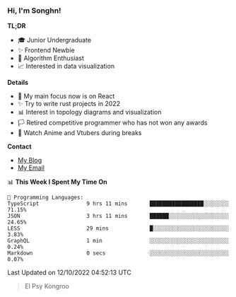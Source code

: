 ### Hi, I'm Songhn!

**TL;DR**

- 🎓 Junior Undergraduate
- ✨ Frontend Newbie
- 🎈 Algorithm Enthusiast
- 📈 Interested in data visualization

**Details**

- 🎯 My main focus now is on React
- ✨ Try to write rust projects in 2022
- 📊 Interest in topology diagrams and visualization
- 🏳️ Retired competitive programmer who has not won any awards
- 🍵 Watch Anime and Vtubers during breaks

**Contact**
- [My Blog](https://blog.songhn.com)
- [My Email](mailto:songhn233@gmail.com)

<!--START_SECTION:waka-->
📊 **This Week I Spent My Time On** 

```text
💬 Programming Languages: 
TypeScript               9 hrs 11 mins       █████████████████░░░░░░░░   71.15% 
JSON                     3 hrs 11 mins       ██████░░░░░░░░░░░░░░░░░░░   24.65% 
LESS                     29 mins             █░░░░░░░░░░░░░░░░░░░░░░░░   3.83% 
GraphQL                  1 min               ░░░░░░░░░░░░░░░░░░░░░░░░░   0.24% 
Markdown                 0 secs              ░░░░░░░░░░░░░░░░░░░░░░░░░   0.07%

```


 Last Updated on 12/10/2022 04:52:13 UTC
<!--END_SECTION:waka-->

> El Psy Kongroo
